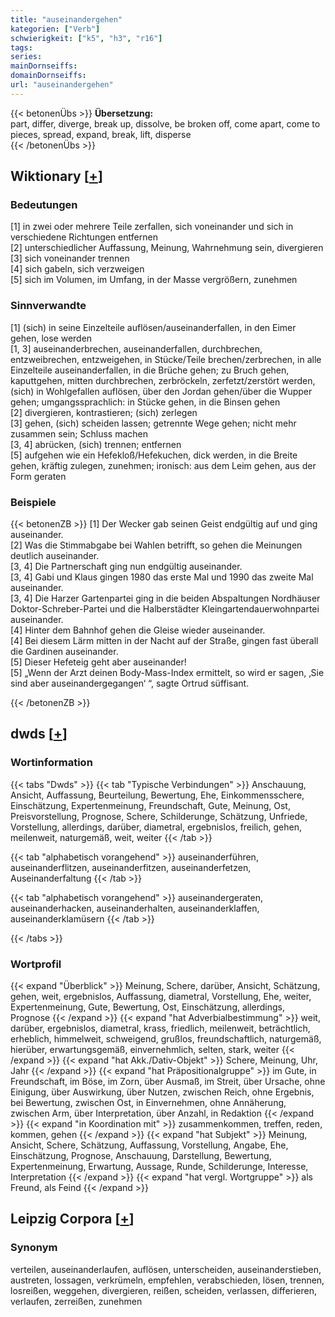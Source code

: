 ```yaml
---
title: "auseinandergehen"
kategorien: ["Verb"]
schwierigkeit: ["k5", "h3", "r16"]
tags:
series:
mainDornseiffs:
domainDornseiffs:
url: "auseinandergehen"
---
```


{{< betonenÜbs >}}
**Übersetzung:**  
part, differ, diverge, break up, dissolve, be broken off, come apart, come to pieces, spread, expand, break, lift, disperse  
{{< /betonenÜbs >}}

## Wiktionary [[+](https://de.wiktionary.org/wiki/auseinandergehen)]

### Bedeutungen
[1] in zwei oder mehrere Teile zerfallen, sich voneinander und sich in verschiedene Richtungen entfernen  
[2] unterschiedlicher Auffassung, Meinung, Wahrnehmung sein, divergieren  
[3] sich voneinander trennen  
[4] sich gabeln, sich verzweigen  
[5] sich im Volumen, im Umfang, in der Masse vergrößern, zunehmen  

### Sinnverwandte
[1] (sich) in seine Einzelteile auflösen/auseinanderfallen, in den Eimer gehen, lose werden  
[1, 3] auseinanderbrechen, auseinanderfallen, durchbrechen, entzweibrechen, entzweigehen, in Stücke/Teile brechen/zerbrechen, in alle Einzelteile auseinanderfallen, in die Brüche gehen; zu Bruch gehen, kaputtgehen, mitten durchbrechen, zerbröckeln, zerfetzt/zerstört werden, (sich) in Wohlgefallen auflösen, über den Jordan gehen/über die Wupper gehen; umgangssprachlich: in Stücke gehen, in die Binsen gehen  
[2] divergieren, kontrastieren; (sich) zerlegen  
[3] gehen, (sich) scheiden lassen; getrennte Wege gehen; nicht mehr zusammen sein; Schluss machen  
[3, 4] abrücken, (sich) trennen; entfernen  
[5] aufgehen wie ein Hefekloß/Hefekuchen, dick werden, in die Breite gehen, kräftig zulegen, zunehmen; ironisch: aus dem Leim gehen, aus der Form geraten  

### Beispiele
{{< betonenZB >}}
[1] Der Wecker gab seinen Geist endgültig auf und ging auseinander.  
[2] Was die Stimmabgabe bei Wahlen betrifft, so gehen die Meinungen deutlich auseinander.  
[3, 4] Die Partnerschaft ging nun endgültig auseinander.  
[3, 4] Gabi und Klaus gingen 1980 das erste Mal und 1990 das zweite Mal auseinander.  
[3, 4] Die Harzer Gartenpartei ging in die beiden Abspaltungen Nordhäuser Doktor-Schreber-Partei und die Halberstädter Kleingartendauerwohnpartei auseinander.  
[4] Hinter dem Bahnhof gehen die Gleise wieder auseinander.  
[4] Bei diesem Lärm mitten in der Nacht auf der Straße, gingen fast überall die Gardinen auseinander.  
[5] Dieser Hefeteig geht aber auseinander!  
[5] „Wenn der Arzt deinen Body-Mass-Index ermittelt, so wird er sagen, ‚Sie sind aber auseinandergegangen‘ “, sagte Ortrud süffisant.  

{{< /betonenZB >}}


## dwds [[+](https://www.dwds.de/wb/auseinandergehen)]

### Wortinformation
{{< tabs "Dwds" >}}
{{< tab "Typische Verbindungen" >}}
Anschauung, Ansicht, Auffassung, Beurteilung, Bewertung, Ehe, Einkommensschere, Einschätzung, Expertenmeinung, Freundschaft, Gute, Meinung, Ost, Preisvorstellung, Prognose, Schere, Schilderunge, Schätzung, Unfriede, Vorstellung, allerdings, darüber, diametral, ergebnislos, freilich, gehen, meilenweit, naturgemäß, weit, weiter
{{< /tab >}}

{{< tab "alphabetisch vorangehend" >}}
auseinanderführen, auseinanderflitzen, auseinanderfitzen, auseinanderfetzen, Auseinanderfaltung
{{< /tab >}}

{{< tab "alphabetisch vorangehend" >}}
auseinandergeraten, auseinanderhacken, auseinanderhalten, auseinanderklaffen, auseinanderklamüsern
{{< /tab >}}

{{< /tabs >}}

### Wortprofil
{{< expand "Überblick" >}} Meinung, Schere, darüber, Ansicht, Schätzung, gehen, weit, ergebnislos, Auffassung, diametral, Vorstellung, Ehe, weiter, Expertenmeinung, Gute, Bewertung, Ost, Einschätzung, allerdings, Prognose {{< /expand >}}
{{< expand "hat Adverbialbestimmung" >}} weit, darüber, ergebnislos, diametral, krass, friedlich, meilenweit, beträchtlich, erheblich, himmelweit, schweigend, grußlos, freundschaftlich, naturgemäß, hierüber, erwartungsgemäß, einvernehmlich, selten, stark, weiter {{< /expand >}}
{{< expand "hat Akk./Dativ-Objekt" >}} Schere, Meinung, Uhr, Jahr {{< /expand >}}
{{< expand "hat Präpositionalgruppe" >}} im Gute, in Freundschaft, im Böse, im Zorn, über Ausmaß, im Streit, über Ursache, ohne Einigung, über Auswirkung, über Nutzen, zwischen Reich, ohne Ergebnis, bei Bewertung, zwischen Ost, in Einvernehmen, ohne Annäherung, zwischen Arm, über Interpretation, über Anzahl, in Redaktion {{< /expand >}}
{{< expand "in Koordination mit" >}} zusammenkommen, treffen, reden, kommen, gehen {{< /expand >}}
{{< expand "hat Subjekt" >}} Meinung, Ansicht, Schere, Schätzung, Auffassung, Vorstellung, Angabe, Ehe, Einschätzung, Prognose, Anschauung, Darstellung, Bewertung, Expertenmeinung, Erwartung, Aussage, Runde, Schilderunge, Interesse, Interpretation {{< /expand >}}
{{< expand "hat vergl. Wortgruppe" >}} als Freund, als Feind {{< /expand >}}

## Leipzig Corpora [[+](https://corpora.uni-leipzig.de/en/res?word=auseinandergehen&corpusId=deu_newscrawl-public_2018)]


### Synonym
verteilen, auseinanderlaufen, auflösen, unterscheiden, auseinanderstieben, austreten, lossagen, verkrümeln, empfehlen, verabschieden, lösen, trennen, losreißen, weggehen, divergieren, reißen, scheiden, verlassen, differieren, verlaufen, zerreißen, zunehmen


